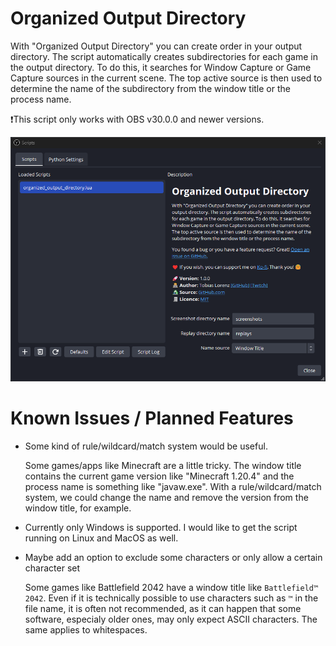 # Organized Output Directory
With "Organized Output Directory" you can create order in your output directory.
The script automatically creates subdirectories for each game in the output directory.
To do this, it searches for Window Capture or Game Capture sources in the current scene.
The top active source is then used to determine the name of the subdirectory from the window title or the process name.

❗This script only works with OBS v30.0.0 and newer versions.

![Screenshot](assets/screenshot.png)

# Known Issues / Planned Features
- Some kind of rule/wildcard/match system would be useful.<p>
Some games/apps like Minecraft are a little tricky. The window title contains the current game version like "Minecraft 1.20.4" and the process name is something like "javaw.exe". With a rule/wildcard/match system, we could change the name and remove the version from the window title, for example.

- Currently only Windows is supported. I would like to get the script running on Linux and MacOS as well.

- Maybe add an option to exclude some characters or only allow a certain character set<p>
Some games like Battlefield 2042 have a window title like `Battlefield™ 2042`. Even if it is technically possible to use characters such as `™` in the file name, it is often not recommended, as it can happen that some software, especialy older ones, may only expect ASCII characters. The same applies to whitespaces.